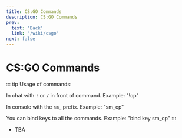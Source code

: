 ```yaml
---
title: CS:GO Commands
description: CS:GO Commands
prev: 
  text: 'Back'
  link: '/wiki/csgo'
next: false
---
```


# CS:GO Commands

::: tip
Usage of commands:

In chat with `!` or `/` in front of command. Example: "!cp"

In console with the `sm_` prefix. Example: "sm_cp"

You can bind keys to all the commands. Example: "bind key sm_cp"
:::

- TBA
